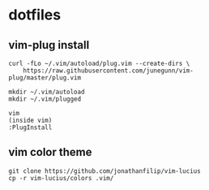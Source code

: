# dotfiles

## vim-plug install
```
curl -fLo ~/.vim/autoload/plug.vim --create-dirs \
    https://raw.githubusercontent.com/junegunn/vim-plug/master/plug.vim

mkdir ~/.vim/autoload
mkdir ~/.vim/plugged

vim
(inside vim)
:PlugInstall

```

## vim color theme
```
git clone https://github.com/jonathanfilip/vim-lucius
cp -r vim-lucius/colors .vim/
```
